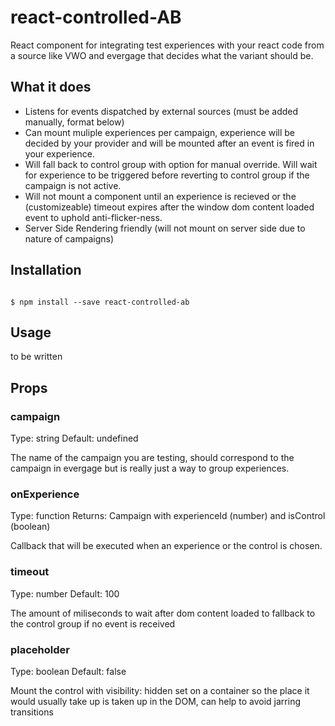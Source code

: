 # react-controlled-AB

React component for integrating test experiences with your react code from a source like VWO and evergage that decides what the variant should be.


## What it does

 - Listens for events dispatched by external sources (must be added manually, format below)
 - Can mount muliple experiences per campaign, experience will be decided by your provider and will be mounted after an event is fired in your experience.
 - Will fall back to control group with option for manual override. Will wait for experience to be triggered before reverting to control group if the campaign is not active.
 - Will not mount a component until an experience is recieved or the (customizeable) timeout expires after the window dom content loaded event to uphold anti-flicker-ness. 
 - Server Side Rendering friendly (will not mount on server side due to nature of campaigns)

## Installation

```

$ npm install --save react-controlled-ab

```

## Usage

to be written

## Props

### campaign 
 
Type: string  Default: undefined

The name of the campaign you are testing, should correspond to the campaign in evergage but is really just a way to group experiences.

### onExperience 
 
Type: function Returns: Campaign with experienceId (number) and isControl (boolean)

Callback that will be executed when an experience or the control is chosen.

### timeout

Type: number Default: 100

The amount of miliseconds to wait after dom content loaded to fallback to the control group if no event is received

### placeholder

Type: boolean Default: false

Mount the control with visibility: hidden set on a container so the place it would usually take up is taken up in the DOM, can help to avoid jarring transitions
